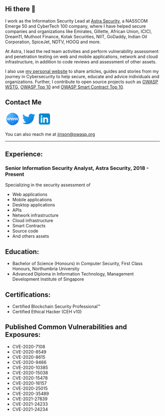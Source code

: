## Hi there 👋

I work as the Information Security Lead at [Astra Security](https://www.getastra.com), a NASSCOM Emerge 50 and CyberTech 100 company, where I have helped secure companies and organizations like Emirates, Gillette, African Union, ICICI, Dream11, Muthoot Finance, Kotak Securities, NIIT, GoDaddy, Indian Oil Corporation, SpiceJet, NDTV, HOOQ and more.

At Astra, I lead the red team activities and perform vulnerability assessment and penetration testing on web and mobile applications, network and cloud infrastructure, in addition to code reviews and assessment of other assets.

I also use [my personal website](https://www.jinsonvarghese.com) to share articles, guides and stories from my journey in Cybersecurity to help secure, educate and advice individuals and organizations. Further, I contribute to open source projects such as [OWASP WSTG](https://github.com/OWASP/wstg), [OWASP Top 10](https://github.com/OWASP/Top10) and [OWASP Smart Contract Top 10](https://github.com/OWASP/www-project-smart-contract-top-10).

## Contact Me

[![Website](https://raw.githubusercontent.com/jinsonvarghese/jinsonvarghese/main/resources/website%20icon.png)](https://www.jinsonvarghese.com)
[![Twitter](https://raw.githubusercontent.com/jinsonvarghese/jinsonvarghese/main/resources/twitter%20icon.png)](https://twitter.com/JinsonCyberSec) 
[![LinkedIn](https://raw.githubusercontent.com/jinsonvarghese/jinsonvarghese/main/resources/linkedin%20icon.png)](https://www.linkedin.com/in/jinsonvarghese/)

You can also reach me at jinson@owasp.org

---

## Experience:

### Senior Information Security Analyst, Astra Security, 2018 - Present

Specializing in the security assessment of
- Web applications
- Mobile applications
- Desktop applications
- APIs
- Network infrastructure
- Cloud infrastructure
- Smart Contracts
- Source code
- And others assets

## Education:

- Bachelor of Science (Honours) in Computer Security, First Class Honours, Northumbria University
- Advanced Diploma in Information Technology, Management Development Institute of Singapore

## Certifications:

- Certified Blockchain Security Professional™
- Certified Ethical Hacker (CEH v10)

## Published Common Vulnerabilities and Exposures:

- CVE-2020-7108
- CVE-2020-8549
- CVE-2020-8615
- CVE-2020-9466
- CVE-2020-10385
- CVE-2020-15038
- CVE-2020-15478
- CVE-2020-16157
- CVE-2020-25015
- CVE-2020-35489
- CVE-2021-27839
- CVE-2021-24233
- CVE-2021-24234
